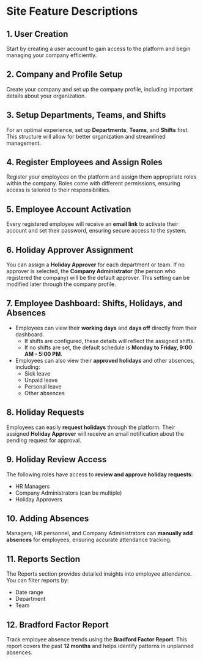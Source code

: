 # Site Feature Descriptions

## 1. **User Creation**  
Start by creating a user account to gain access to the platform and begin managing your company efficiently.

## 2. **Company and Profile Setup**  
Create your company and set up the company profile, including important details about your organization.

## 3. **Setup Departments, Teams, and Shifts**  
For an optimal experience, set up **Departments**, **Teams**, and **Shifts** first. This structure will allow for better organization and streamlined management.

## 4. **Register Employees and Assign Roles**  
Register your employees on the platform and assign them appropriate roles within the company. Roles come with different permissions, ensuring access is tailored to their responsibilities.

## 5. **Employee Account Activation**  
Every registered employee will receive an **email link** to activate their account and set their password, ensuring secure access to the system.

## 6. **Holiday Approver Assignment**  
You can assign a **Holiday Approver** for each department or team. If no approver is selected, the **Company Administrator** (the person who registered the company) will be the default approver. This setting can be modified later through the company profile.

## 7. **Employee Dashboard: Shifts, Holidays, and Absences**  
- Employees can view their **working days** and **days off** directly from their dashboard.  
   - If shifts are configured, these details will reflect the assigned shifts.  
   - If no shifts are set, the default schedule is **Monday to Friday, 9:00 AM - 5:00 PM**.  
- Employees can also view their **approved holidays** and other absences, including:  
   - Sick leave  
   - Unpaid leave  
   - Personal leave  
   - Other absences  

## 8. **Holiday Requests**  
Employees can easily **request holidays** through the platform. Their assigned **Holiday Approver** will receive an email notification about the pending request for approval.

## 9. **Holiday Review Access**  
The following roles have access to **review and approve holiday requests**:  
- HR Managers  
- Company Administrators (can be multiple)  
- Holiday Approvers  

## 10. **Adding Absences**  
Managers, HR personnel, and Company Administrators can **manually add absences** for employees, ensuring accurate attendance tracking.

## 11. **Reports Section**  
The Reports section provides detailed insights into employee attendance. You can filter reports by:  
- Date range  
- Department  
- Team  

## 12. **Bradford Factor Report**  
Track employee absence trends using the **Bradford Factor Report**. This report covers the past **12 months** and helps identify patterns in unplanned absences.
